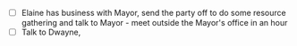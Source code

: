 - [ ] Elaine has business with Mayor, send the party off to do some resource gathering and talk to Mayor - meet outside the Mayor's office in an hour
- [ ] Talk to Dwayne, 